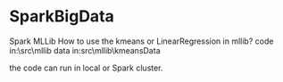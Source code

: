 # SparkBigData
Spark MLLib
How to use the kmeans or LinearRegression in mllib?
code in:\src\mllib
data in:src\mllib\kmeansData

the code can run in local or Spark cluster.

